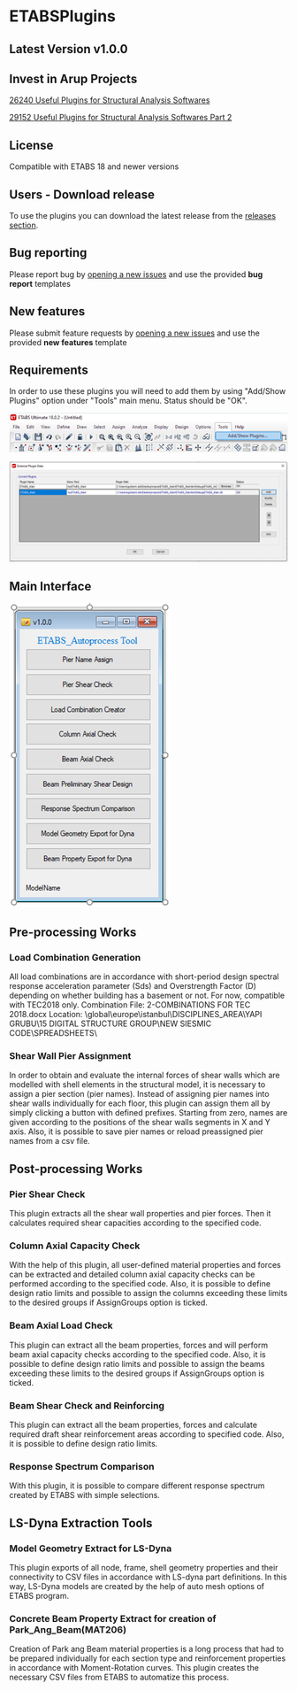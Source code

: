 # ETABSPlugins

## Latest Version v1.0.0 

## Invest in Arup Projects
[26240 Useful Plugins for Structural Analysis Softwares](https://invest.arup.com/?layout=projsheet&projid=26240&tab=projsheetdetailstabpage0)

[29152 Useful Plugins for Structural Analysis Softwares Part 2](https://invest.arup.com/?layout=projsheet&projid=29152&tab=projsheetcommentstabpage0)

## License 

Compatible with ETABS 18 and newer versions

## Users - Download release

To use the plugins you can download the latest release from the [releases section](https://gitlab.arup.com/Gokberk.Isik/etabsplugins/-/releases).

## Bug reporting

Please report bug by [opening a new issues](https://gitlab.arup.com/Gokberk.Isik/etabsplugins/-/issues) and use the provided **bug report** templates

## New features

Please submit feature requests by [opening a new issues](https://gitlab.arup.com/Gokberk.Isik/etabsplugins/-/issues) and use the provided **new features** template

## Requirements

In order to use these plugins you will need to add them by using "Add/Show Plugins" option under "Tools" main menu. Status should be "OK".

![Add_show_plugins](./Docs/Add_show_plugins.png)

![Browse_Etabs_Main_dll](./Docs/Browse_Etabs_Main_dll.png)

## Main Interface

![Main_interface](./Docs/Main_interface.png)

## Pre-processing Works

### Load Combination Generation

All load combinations are in accordance with short-period design spectral response acceleration parameter (Sds) and Overstrength Factor (D) depending on whether building has a basement or not.
For now, compatible with TEC2018 only. 
Combination File: 
2-COMBINATIONS FOR TEC 2018.docx 
Location: 
\\global\europe\istanbul\DISCIPLINES_AREA\YAPI GRUBU\15 DIGITAL STRUCTURE GROUP\NEW SIESMIC CODE\SPREADSHEETS\ 

###	Shear Wall Pier Assignment

In order to obtain and evaluate the internal forces of shear walls which are modelled with shell elements in the structural model, it is necessary to assign a pier section (pier names). Instead of assigning pier names into shear walls individually for each floor, this plugin can assign them all by simply clicking a button with defined prefixes. Starting from zero, names are given according to the positions of the shear walls segments in X and Y axis.
Also, it is possible to save pier names or reload preassigned pier names from a csv file.

## Post-processing Works

###	Pier Shear Check 

This plugin extracts all the shear wall properties and pier forces. Then it calculates required shear capacities according to the specified code. 

###	Column Axial Capacity Check

With the help of this plugin, all user-defined material properties and forces can be extracted and detailed column axial capacity checks can be performed according to the specified code. Also, it is possible to define design ratio limits and possible to assign the columns exceeding these limits to the desired groups if AssignGroups option is ticked.

###	Beam Axial Load Check

This plugin can extract all the beam properties, forces and will perform beam axial capacity checks according to the specified code. Also, it is possible to define design ratio limits and possible to assign the beams exceeding these limits to the desired groups if AssignGroups option is ticked.

###	Beam Shear Check and Reinforcing

This plugin can extract all the beam properties, forces and calculate required draft shear reinforcement areas according to specified code. Also, it is possible to define design ratio limits.

### Response Spectrum Comparison
With this plugin, it is possible to compare different response spectrum created by ETABS with simple selections.

## LS-Dyna Extraction Tools 

###	Model Geometry Extract for LS-Dyna
This plugin exports of all node, frame, shell geometry properties and their connectivity to CSV files in accordance with LS-dyna part definitions. In this way, LS-Dyna models are created by the help of auto mesh options of ETABS program.

### Concrete Beam Property Extract for creation of Park_Ang_Beam(MAT206)
Creation of Park ang Beam material properties is a long process that had to be prepared individually for each section type and reinforcement properties in accordance with Moment-Rotation curves. This plugin creates the necessary CSV files from ETABS to automatize this process.


